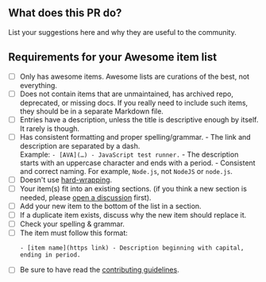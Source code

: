 ## What does this PR do?

List your suggestions here and why they are useful to the community.
<!-- - <Link> - <description>-->

## Requirements for your Awesome item list

- [ ] Only has awesome items. Awesome lists are curations of the best, not everything.
- [ ] Does not contain items that are unmaintained, has archived repo, deprecated, or missing docs. If you really need to include such items, they should be in a separate Markdown file.
- [ ] Entries have a description, unless the title is descriptive enough by itself. It rarely is though.
- [ ] Has consistent formatting and proper spelling/grammar.
      - The link and description are separated by a dash.  
        Example: `- [AVA](…) - JavaScript test runner.`
      - The description starts with an uppercase character and ends with a period.
      - Consistent and correct naming. For example, `Node.js`, not `NodeJS` or `node.js`.
- [ ] Doesn't use [hard-wrapping](https://stackoverflow.com/questions/319925/difference-between-hard-wrap-and-soft-wrap).
- [ ] Your item(s) fit into an existing sections. (if you think a new section is needed, please [open a discussion](https://github.com/mcanouil/awesome-quarto/discussions/new?category=ideas) first).
- [ ] Add your new item to the bottom of the list in a section.
- [ ] If a duplicate item exists, discuss why the new item should replace it.
- [ ] Check your spelling & grammar.
- [ ] The item must follow this format:
  ```
  - [item name](https link) - Description beginning with capital, ending in period.
  ```
- [ ] Be sure to have read the [contributing guidelines](CONTRIBUTING.md).
